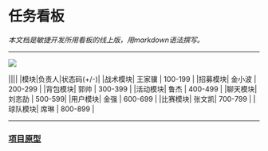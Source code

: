 # 任务看板

*本文档是敏捷开发所用看板的线上版，用markdown语法撰写。*

----
![](https://www.egoistk21.xyz/image/1261521515729_.pic.jpg)

||||
|模块|负责人|状态码(+/-)|
|战术模块| 王家骥 | 100-199 |
|招募模块| 金小波 | 200-299 |
|背包模块| 郭帅 | 300-399 |
|活动模块| 鲁杰 | 400-499 |
|聊天模块| 刘忞劼 | 500-599|
|用户模块| 金强 | 600-699 |
|比赛模块| 张文凯| 700-799 |
|球队模块| 席琳 | 800-899 |

----
### [项目原型](https://canb4m.axshare.com)
